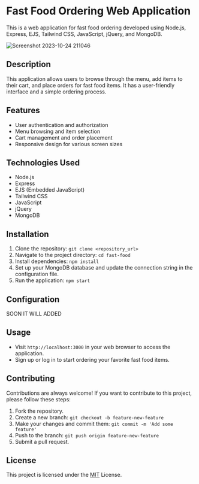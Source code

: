 # Fast Food Ordering Web Application

This is a web application for fast food ordering developed using Node.js, Express, EJS, Tailwind CSS, JavaScript, jQuery, and MongoDB.

![Screenshot 2023-10-24 211046](https://github.com/HARISHKUMAR023/Fast-Food/assets/88447060/f3b2040a-0387-41a0-bb86-cb692fa35da3)

## Description

This application allows users to browse through the menu, add items to their cart, and place orders for fast food items. It has a user-friendly interface and a simple ordering process.


## Features

- User authentication and authorization
- Menu browsing and item selection
- Cart management and order placement
- Responsive design for various screen sizes

## Technologies Used

- Node.js
- Express
- EJS (Embedded JavaScript)
- Tailwind CSS
- JavaScript
- jQuery
- MongoDB

## Installation

1. Clone the repository: `git clone <repository_url>`
2. Navigate to the project directory: `cd fast-food`
3. Install dependencies: `npm install`
4. Set up your MongoDB database and update the connection string in the configuration file.
5. Run the application: `npm start`

## Configuration

SOON IT WILL ADDED

## Usage

- Visit `http://localhost:3000` in your web browser to access the application.
- Sign up or log in to start ordering your favorite fast food items.

## Contributing

Contributions are always welcome! If you want to contribute to this project, please follow these steps:

1. Fork the repository.
2. Create a new branch: `git checkout -b feature-new-feature`
3. Make your changes and commit them: `git commit -m 'Add some feature'`
4. Push to the branch: `git push origin feature-new-feature`
5. Submit a pull request.

## License

This project is licensed under the [MIT](https://opensource.org/licenses/MIT) License.
